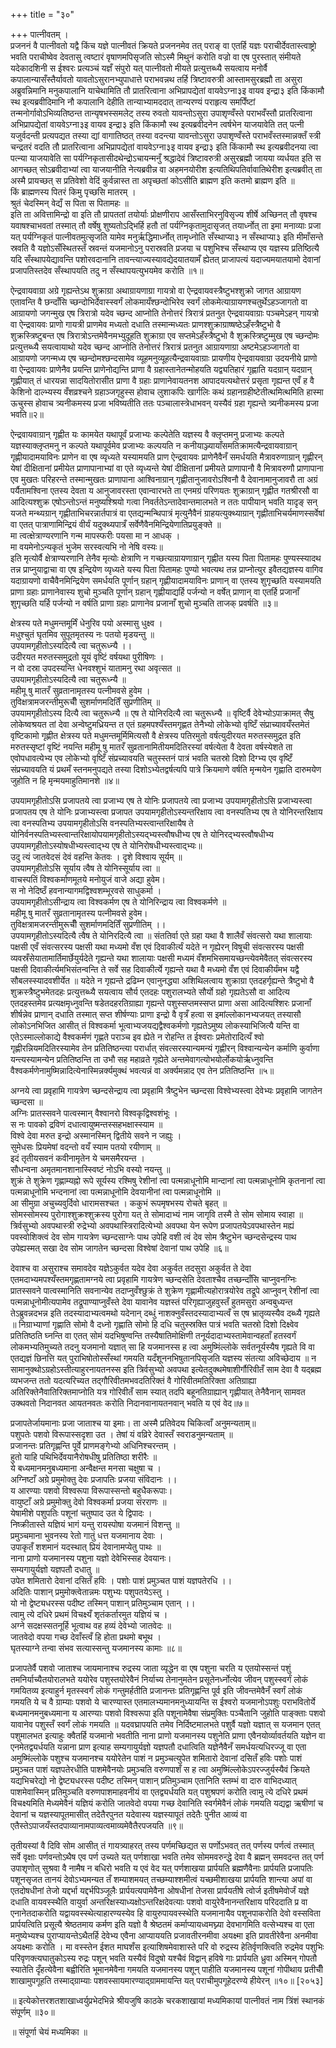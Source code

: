 +++
title = "३०"

+++
पात्नीवतम् ।  
प्रजननं वै पात्नीवतो यद्वै किंच यज्ञे पात्नीवतं क्रियते प्रजननमेव तत् पराङ् वा एतर्हि यज्ञः पराचीर्देवतास्त्वाष्ट्रो भवति पराचीष्वेव देवतासु त्वष्टारं वृषाणमपिसृजति सोऽस्मै मिथुनं करोति वज्रो वा एष पुरस्तात् संमीयते यदेकादशिनी स ईश्वरः प्रत्यञ्चं यज्ञँ संपुरो यत् पात्नीवतो मीयते प्रत्युत्तब्ध्यै सयत्वाय मनोर्वै कपालान्यासँस्तैर्यावतो यावतोऽसुरानभ्युपाधात्ते पराभवन्नथ तर्हि त्रिष्टावरुत्री आस्तामसुरब्रह्मौ ता असुरा अब्रुवन्निमानि मनुकपालानि याचेथामिति तौ प्रातरित्वाना अभिप्रापद्येतां वायवेऽग्ना३इ वायव इन्द्रा३ इति किंकामौ स्थ इत्यब्रवीदिमानि नौ कपालानि देहीति तान्याभ्यामददात् तान्यरण्यं पराहृत्य समपिँष्टां तन्मनोर्गावोऽभिव्यतिष्ठन्त तान्यृषभस्समलेट् तस्य रुवतो यावन्तोऽसुरा उपाशृण्वँस्ते पराभवँस्तौ प्रातरित्वाना अभिप्रापद्येतां वायवेऽग्ना३इ वायव इन्द्रा३ इति किंकामौ स्थ इत्यब्रवीदनेन त्वर्षभेन याजयावेति तत् पत्नी यजुर्वदन्ती प्रत्यपद्यत तस्या द्यां वागातिष्ठत् तस्या वदन्त्या यावन्तोऽसुरा उपाशृण्वँस्ते पराभवँस्तस्मान्नक्तँ स्त्री चन्द्रतरं वदति तौ प्रातरित्वाना अभिप्रापद्येतां वायवेऽग्ना३इ वायव इन्द्रा३ इति किंकामौ स्थ इत्यब्रवीदनया त्वा पत्न्या याजयावेति सा पर्यग्निकृतासीदथेन्द्रोऽचायन्मनुँ श्रद्धादेवं त्रिष्टावरुत्री असुरब्रह्मौ जायया व्यर्धयत इति स आगच्छत् सोऽब्रवीदाभ्यां त्वा याजयानीति नेत्यब्रवीन्न वा अहमनयोरीश इत्यतिथिपतिर्वावातिथेरीश इत्यब्रवीत् ता अस्मै प्रायच्छत् स प्रतिवेशो वेदिं कुर्वन्नास्त ता अपृच्छतां कोऽसीति ब्राह्मण इति कतमो ब्राह्मण इति ॥  
किं ब्राह्मणस्य पितरं किमु पृच्छसि मातरम् ।  
श्रुतं चेदस्मिन् वेद्यँ स पिता स पितामहः ॥  
इति ता अवित्तामिन्द्रो वा इति तौ प्रापततां तयोर्याः प्रोक्षणीराप आसँस्ताभिरनुविसृज्य शीर्षे अच्छिनत् तौ वृषश्च यवाषश्चाभवतां तस्मात् तौ वर्षेषु शुष्यतोऽद्भिर्हि हतौ तां पर्यग्निकृतामुदासृजत् तयार्ध्नोत् ता इमा मनाव्याः प्रजा यत् पर्यग्निकृतं पात्नीवतमुत्सृजति यामेव मनुर्ऋद्धिमार्ध्नोत् तामृध्नोति सँस्थाप्या३ न सँस्थाप्या३ इति मीमाँसन्ते स्रवति वै यज्ञोऽसँस्थितस्तँ स्रवन्तं यजमानोऽनु परास्रवति प्रजया च पशुभिश्च सँस्थाप्य एव यज्ञस्य प्रतिष्ठित्यै यदि सँस्थापयेद्यावन्ति पशोरवदानानि तावन्त्याज्यस्यावद्येदयातयामँ ह्येतत् प्राजापत्यं यदाज्यमयातयामो देवानां प्रजापतिस्तदेव सँस्थापयति तदु न सँस्थापयत्युभयमेव करोति ॥१॥  
  
ऐन्द्रवायवाग्रा अग्रे गृह्यन्तेऽथ शुक्राग्रा अथाग्रायणाग्रा गायत्रो वा ऐन्द्रवायवस्त्रैष्टुभश्शुक्रो जागत आग्रायण एतावन्ति वै छन्दाँसि च्छन्दोभिर्देवास्स्वर्गं लोकमायँश्छन्दोभिरेव स्वर्गं लोकमेत्याग्रायणश्चतुर्थेऽहञ्जागतो वा आग्रायणो जगन्मुख एष त्रिरात्रो यदेव च्छन्द आप्नोति तेनोत्तरं त्रिरात्रं प्रतनुत ऐन्द्रवायवाग्राः पञ्चमेऽहन् गायत्रो वा ऐन्द्रवायवः प्राणो गायत्री प्राणमेव मध्यतो दधाति तस्मान्मध्यतः प्राणश्शुक्राग्राष्षष्ठेऽहँस्त्रैष्टुभो वै शुक्रस्त्रिष्टुबन्त एष त्रिरात्रोऽन्तमेवैनमभ्युदूहति शुक्राग्रा एव सप्तमेऽहँस्त्रैष्टुभो वै शुक्रस्त्रिष्टुम्मुख एष च्छन्दोमः प्रत्युत्तब्ध्यै सयत्वायाथो यदेव च्छन्द आप्नोति तेनोत्तरं त्रिरात्रं प्रतनुत आग्रायणाग्रा अष्टमेऽहञ्जागतो वा आग्रायणो जगन्मध्य एष च्छन्दोमश्छन्दसामेव व्यूहमनुव्यूहत्यैन्द्रवायवाग्राः प्रायणीय ऐन्द्रवायवाग्रा उदयनीये प्राणो वा ऐन्द्रवायवः प्राणेनैव प्रयन्ति प्राणेनोद्यन्ति प्राणा वै ग्रहास्तानेतन्मोहयति यद्व्यतिहारं गृह्णाति यदग्रान् यदग्रान् गृह्णीयात् तं धारयन्ना सादयितोरासीत प्राणा वै ग्रहाः प्राणानेवायतनश आपादयत्यथोत्तरं प्रसृता गृह्यन्त एवँ ह वै केशिनो दाल्भ्यस्य वँशव्रश्चने ग्रहाञ्जगृहुस्स होवाच लुशाकपिः खार्गलिः कथं ग्रहानग्रहीष्टेतीत्थमित्थमिति हास्मा ऊचुस्स होवाच त्र्यनीकमस्य प्रजा भविष्यतीति ततः पञ्चालास्त्रेधाभवन् यस्यैवं ग्रहा गृह्यन्ते त्र्यनीकमस्य प्रजा भवति॥२॥  
  
ऐन्द्रवायवाग्रान् गृह्णीत यः कामयेत यथापूर्वं प्रजाभ्यः कल्पेतेति यज्ञस्य वै क्लृप्तमनु प्रजाभ्यः कल्पते यज्ञस्याक्लृप्तमनु न कल्पते यथापूर्वमेव प्रजाभ्यः कल्पयति न कनीयाञ्ज्यायाँसमतिक्रामत्यैन्द्रवायवाग्रान् गृह्णीयादामयाविनः प्राणेन वा एष व्यृध्यते यस्यामयति प्राण ऐन्द्रवायवः प्राणेनैवैनँ समर्धयति मैत्रावरुणाग्रान् गृह्णीरन् येषां दीक्षितानां प्रमीयेत प्राणापानाभ्यां वा एते व्यृध्यन्ते येषां दीक्षितानां प्रमीयते प्राणापानौ वै मित्रावरुणौ प्राणापाना एव मुखतः परिहरन्ते तस्मान्मुखतः प्राणापाना आश्विनाग्रान् गृह्णीतानुजावरोऽश्विनौ वै देवानामानुजावरौ ता अग्रं पर्यैतामश्विना एतस्य देवता य आनुजावरस्ता एवान्वारभते ता एनमग्रं परिणयतः शुक्राग्रान् गृह्णीत गतश्रीरसौ वा आदित्यश्शुक्र एषोऽन्तोऽन्तं मनुष्यश्श्रियो गत्वा निवर्ततेऽन्तादेवान्तमालभते न ततः पापीयान् भवति यादृङ् सन् यजते मन्थ्यग्रान् गृह्णीताभिचरन्नार्तपात्रं वा एतद्यन्मन्थिपात्रं मृत्युनैवैनं ग्राहयत्युक्थ्याग्रान् गृह्णीताभिचर्यमाणस्सर्वेषां वा एतत् पात्राणामिन्द्रियं वीर्यं यदुक्थ्यपात्रँ सर्वेणैवैनमिन्द्रियेणातिप्रयुङ्क्ते ॥  
मा त्वत्क्षेत्राण्यरणानि गन्म मापस्फरीः पयसा मा न आधक् ।  
मा वयमेनोऽन्यकृतं भुजेम सरस्वत्यभि नो नेषि वस्यः॥  
इति मृत्योर्वै क्षेत्राण्यरणानि तेनैव मृत्योः क्षेत्राणि न गच्छत्याग्रायणाग्रान् गृह्णीत यस्य पिता पितामहः पुण्यस्स्यादथ तन्न प्राप्नुयाद्वाचा वा एष इन्द्रियेण व्यृध्यते यस्य पिता पितामहः पुण्यो भवत्यथ तन्न प्राप्नोत्युर इवैतद्यज्ञस्य वागिव यदाग्रायणो वाचैवैनमिन्द्रियेण समर्धयति पूर्णान् ग्रहान् गृह्णीयादामयाविनः प्राणान् वा एतस्य शुगृच्छति यस्यामयति प्राणा ग्रहाः प्राणानेवास्य शुचो मुञ्चति पूर्णान् ग्रहान् गृह्णीयाद्यर्हि पर्जन्यो न वर्षेत् प्राणान् वा एतर्हि प्रजानाँ शुगृच्छति यर्हि पर्जन्यो न वर्षति प्राणा ग्रहाः प्राणानेव प्रजानाँ शुचो मुञ्चति ताजक् प्रवर्षति ॥३॥  
  
क्षेत्रस्य पते मधुमन्तमूर्मिं धेनुरिव पयो अस्मासु धुक्ष्व ।  
मधुश्चुतं घृतमिव सुपूतमृतस्य नः पतयो मृडयन्तु ॥  
उपयामगृहीतोऽस्यदित्यै त्वा चतुरूध्न्यै ।।  
उदीरयत मरुतस्समुद्रतो यूयं वृष्टिं वर्षयथा पुरीषिणः ।  
न वो दस्रा उपदस्यन्ति धेनवश्शुभं यातामनु रथा अवृत्सत ॥  
उपयामगृहीतोऽस्यदित्यै त्वा चतुरूध्न्यै ॥  
महीमू षु मातरँ सुव्रतानामृतस्य पत्नीमवसे हुवेम ।  
तुविक्षत्रामजरन्तीमुरूचीँ सुशर्माणमदितिँ सुप्रणीतिम् ॥  
 उपयामगृहीतोऽस्य दित्यै त्वा चतुरूध्न्यै ॥ एष ते योनिरदित्यै त्वा चतुरूध्न्यै ॥ वृष्टिर्वै देवेभ्योऽपाक्रामत् सैषु लोकेष्वश्रयत तां देवा अन्वेष्टुमध्रियन्त त एतं ग्रहमपश्यँस्तमगृह्णत तेनैभ्यो लोकेभ्यो वृष्टिँ संप्राच्यावयँस्तमेतं वृष्टिकामो गृह्णीत क्षेत्रस्य पते मधुमन्तमूर्मिमित्यसौ वै क्षेत्रस्य पतिरमुतो वर्षत्युदीरयत मरुतस्समुद्रत इति मरुतस्सृष्टां वृष्टिं नयन्ति महीमू षु मातरँ सुव्रतानामितीयमदितिरस्यां वर्षत्येता वै देवता वर्षस्येशते ता एवोपधावत्येभ्य एव लोकेभ्यो वृष्टिँ संप्रच्यावयति चतुस्स्तनं पात्रं भवति चतस्रो दिशो दिग्भ्य एव वृष्टिँ संप्रच्यावयति यं प्रथमँ स्तनमनुपद्यते तस्या दिशोऽभ्येतद्वर्षत्यपि पात्रे क्रियमाणे वर्षति मृन्मयेन गृह्णाति दारुमयेण जुहोति न हि मृन्मयमाहुतिमानशे ॥४॥  
  
उपयामगृहीतोऽसि प्रजापतये त्वा प्रजाभ्य एष ते योनिः प्रजापतये त्वा प्रजाभ्य उपयामगृहीतोऽसि प्रजाभ्यस्त्वा प्रजापतय एष ते योनिः प्रजाभ्यस्त्वा प्रजापत उपयामगृहीतोऽस्यन्तरिक्षाय त्वा वनस्पतिभ्य एष ते योनिरन्तरिक्षाय त्वा वनस्पतिभ्य उपयामगृहीतोऽसि वनस्पतिभ्यस्त्वान्तरिक्षायैष ते योनिर्वनस्पतिभ्यस्त्वान्तरिक्षायोपयामगृहीतोऽस्यद्भ्यस्त्वौषधीभ्य एष ते योनिरद्भ्यस्त्वौषधीभ्य उपयामगृहीतोऽस्योषधीभ्यस्त्वाद्भ्य एष ते योनिरोषधीभ्यस्त्वाद्भ्यः॥  
उदु त्यं जातवेदसं देवं वहन्ति केतवः । दृशे विश्वाय सूर्यम् ॥  
उपयामगृहीतोऽसि सूर्याय त्वैष ते योनिस्सूर्याय त्वा ॥  
वाचस्पतिं विश्वकर्माणमूतये मनोयुजं वाजे अद्या हुवेम।  
स नो नेदिष्ठँ हवनान्यागमद्विश्वशम्भूरवसे साधुकर्मा ।  
उपयामगृहीतोऽसीन्द्राय त्वा विश्वकर्मण एष ते योनिरिन्द्राय त्वा विश्वकर्मणे ॥  
महीमू षु मातरँ सुव्रतानामृतस्य पत्नीमवसे हुवेम।  
तुविक्षत्रामजरन्तीमुरूचीँ सुशर्माणमदितिँ सुप्रणीतिम् ।।  
उपयामगृहीतोऽस्यदित्यै त्वैष ते योनिरदित्यै त्वा ॥ संततिर्वा एते ग्रहा यथा वै शालैवँ संवत्सरो यथा शालायाः पक्षसी एवँ संवत्सरस्य पक्षसी यथा मध्यमो वँश एवं दिवाकीर्त्यं यदेते न गृह्येरन् विषूची संवत्सरस्य पक्षसी व्यवस्रँसेयातामार्तिमार्छेयुर्यदेते गृह्यन्ते यथा शालायाः पक्षसी मध्यमं वँशमभिसमायच्छन्त्येवमेवैतत् संवत्सरस्य पक्षसी दिवाकीर्त्यमभिसंतन्वन्ति ते सर्वे सह दिवाकीर्त्ये गृह्यन्ते यथा वै मध्यमो वँश एवं दिवाकीर्यंमभ यद्वै सौबलस्स्यादवशीर्येत ॥ यदेते न गृह्यन्ते द्रढिम्न एवानुनद्ध्या अशिथिलत्वाय शुक्राग्रा एतदहर्गृह्यन्ते त्रैष्टुभो वै शुक्रस्त्रैष्टुभमेतदहः प्रत्युत्तब्ध्यै सयत्वाय सौर्य एतदहः पशुरालभ्यते सौर्यो ग्रहो गृह्यतेऽसौ वा आदित्य एतदहस्तमेव प्रत्यक्षमृध्नुवन्ति षडेतदहरतिग्राह्या गृह्यन्ते पशुस्सप्तमस्सप्त प्राणा असा आदित्यश्शिरः प्रजानाँ शीर्षन्नेव प्राणान् दधाति तस्मात् सप्त शीर्षण्याः प्राणा इन्द्रो वै वृत्रँ हत्वा स इमांल्लोकानभ्यजयत् तस्यासौ लोकोऽनभिजित आसीत् तं विश्वकर्मा भूत्वाभ्यजयद्यद्वैश्वकर्मणो गृह्यतेऽमुष्य लोकस्याभिजित्यै यन्ति वा एतेऽस्माल्लोकाद्ये वैश्वकर्मणं गृह्णते पराञ्च इव ह्येते न रोहन्ति त ईश्वराः प्रमेतोरादित्यँ श्वो गृह्णीरन्नियमदितिरस्यामेव तेन प्रतितिष्ठन्त्या परार्धात् संवत्सरस्यान्यमन्यं गृह्णीरन् विश्वान्यन्येन कर्माणि कुर्वाणा यन्त्यस्यामन्येन प्रतितिष्ठन्ति ता उभौ सह महाव्रते गृह्येते अन्तमेवागत्योभयोर्लोकयोर्ऋध्नुवन्ति वैश्वकर्मणेनामुष्मिन्नादित्येनास्मिन्नर्क्यमुक्थं भवत्यन्नं वा अर्क्यमन्नाद एव तेन प्रतितिष्ठन्ति ॥५॥  
  
अग्नये त्वा प्रवृहामि गायत्रेण च्छन्दसेन्द्राय त्वा प्रवृहामि त्रैष्टुभेन च्छन्दसा विश्वेभ्यस्त्वा देवेभ्यः प्रवृहामि जागतेन च्छन्दसा ॥  
अग्निः प्रातस्सवने पात्वस्मान् वैश्वानरो विश्वकृद्विश्वशंभूः ।  
स नः पावको द्रविणं दधात्वायुष्मन्तस्सहभक्षास्स्याम ॥  
विश्वे देवा मरुत इन्द्रो अस्मानस्मिन् द्वितीये सवने न जह्युः ।  
सुमेधसः प्रियमेषां वदन्तो वयँ स्याम पतयो रयीणाम् ॥  
इदं तृतीयसवनं कवीनामृतेन ये चमसमैरयन्त ।  
सौधन्वना अमृतमानशानास्स्विष्टं नोऽभि वस्यो नयन्तु ॥  
शुक्रं ते शुक्रेण गृह्णाम्यह्नो रूपे सूर्यस्य रश्मिषु रेशीनां त्वा पत्मन्नाधूनोमि मान्दानां त्वा पत्मन्नाधूनोमि कृतनानां त्वा पत्मन्नाधूनोमि भन्दनानां त्वा पत्मन्नाधूनोमि देवयानीनां त्वा पत्मन्नाधूनोमि ॥  
आ सीमुग्रा अचुच्यवुर्दिवो धारामसश्चत । ककुभं रूपमृषभस्य रोचते बृहत् ॥  
सोमस्सोमस्य पुरोगाश्शुक्रश्शुक्रस्य पुरोगा यत् ते सोमादाभ्यं नाम जागृवि तस्मै ते सोम सोमाय स्वाहा ॥ त्रिर्वसुभ्यो अवपथास्त्री रुद्रेभ्यो अवपथास्त्रिरादित्येभ्यो अवपथा येन रूपेण प्रजापतयेऽवपथास्तेन मह्यं पवस्वोशिक्त्वं देव सोम गायत्रेण च्छन्दसाग्नेः पाथ उपेहि वशी त्वं देव सोम त्रैष्टुभेन च्छन्दसेन्द्रस्य पाथ उपेह्यस्मत् सखा देव सोम जागतेन च्छन्दसा विश्वेषां देवानां पाथ उपेहि ॥६॥  
  
देवाश्च वा असुराश्च समावदेव यज्ञेऽकुर्वत यदेव देवा अकुर्वत तदसुरा अकुर्वत ते देवा एतमदाभ्यमपश्यँस्तमगृह्णतामग्नये त्वा प्रवृहामि गायत्रेण च्छन्दसेति देवताश्चैव तच्छन्दाँसि चाप्नुवनग्निः प्रातस्सवने पात्वस्मानिति सवनान्येव तदाप्नुवँश्छुक्रं ते शुक्रेण गृह्णामीत्यहोरात्रयोरेव तद्रूपे आप्नुवन् रेशीनां त्वा पत्मन्नाधूनोमीत्यपामेव तद्रूपाण्याप्नुवँस्ते देवा यावानेव यज्ञस्तं परिगृह्याजुहवुस्तँ हुतमसुरा अन्वबुध्यन्त तेऽब्रुवन्नदभन्न इति तदस्यादाभ्यत्वमथो यदेनान् दब्धुं नाशक्नुवँस्तदस्यादाभ्यत्वँ स एष भ्रातृव्यस्यैव दब्ध्यै गृह्यते ॥ निग्राभ्याणां गृह्णाति सोमो वै दध्नो गृह्णाति सोमो हि दधि चतुस्स्रक्ति पात्रं भवति चतस्रो दिशो दिक्ष्वेव प्रतितिष्ठति घ्नन्ति वा एतत् सोमं यदभिषुण्वन्ति तस्यैषातिमोक्षिणी तनूर्यदादाभ्यस्तामेवान्वहताँ हतस्वर्गं लोकमभ्यतिमुच्यते तदनु यजमानो यज्ञात् सा हि यजमानस्स ह त्वा अमुष्मिंल्लोके सर्वतनूर्यस्यैष गृह्यते वि वा एतद्यज्ञं छिनत्ति यत् पुराभिषोतोस्सँस्थां गमयति यदँशूननभिषुतानपिसृजति यज्ञस्य संतत्या अविच्छेदाय ॥ न सामानुक्थोऽग्रहोऽस्तीत्याहुरनायतनस्स इति त्रिर्वसुभ्यो अवपथा इत्येतदुक्थमेषाशीर्गौरिवीतँ साम देवा वै यद्ब्रह्म व्यभजन्त ततो यदत्यरिच्यत तद्गौरिवीतमभवदतिरिक्तं वै गोरिवीतमतिरिक्ता अतिग्राह्या अतिरिक्तेनैवातिरिक्तमाप्नोति यत्र गोरिवीतँ साम स्यात् तदपि बहूनतिग्राह्यान् गृह्णीयात् तेनैवैनान् सामवत उक्थवतो निदानवत आयतनवतः करोति निदानवानायतनवान् भवति य एवं वेद॥७॥  
  
प्रजापतेर्जायमानाः प्रजा जाताश्च या इमाः। ता अस्मै प्रतिवेदय चिकित्वाँ अनुमन्यताम्॥  
पशुपतेः पशवो विरूपास्सदृशा उत । तेषां यं वव्रिरे देवास्तँ स्वराडनुमन्यताम् ॥  
प्रजानन्तः प्रतिगृह्णन्ति पूर्वे प्राणमङ्गेभ्यो अधिनिश्चरन्तम् ।  
हुतो याहि पथिभिर्देवयानैरोषधीषु प्रतितिष्ठा शरीरैः ॥  
ये बध्यमानमनुबध्यमाना अन्वैक्षन्त मनसा चक्षुषा च ।  
अग्निष्टाँ अग्रे प्रमुमोक्तु देवः प्रजापतिः प्रजया संविदानः ।।  
य आरण्याः पशवो विश्वरूपा विरूपास्सन्तो बहुधैकरूपाः।  
वायुष्टाँ अग्रे प्रमुमोक्तु देवो विश्वकर्मा प्रजया संरराणः ॥  
येषामीशे पशुपतिः पशूनां चतुष्पाद उत ये द्विपादः ।  
निष्क्रीतास्ते यज्ञियं भागं यन्तु रायस्पोषा यजमानं विशन्तु ॥  
प्रमुञ्चमाना भुवनस्य रेतो गातुं धत्त यजमानाय देवाः ।  
उपाकृतँ शशमानं यदस्थात् प्रियं देवानामप्येतु पाथः ॥  
नाना प्राणो यजमानस्य पशुना यज्ञो देवेभिस्सह देवयानः।  
सम्यगायुर्यज्ञो यज्ञपतौ दधातु ॥  
उपेत शमितारो देवानां दसितँ हविः । पशोः पाशं प्रमुञ्चत पाशं यज्ञपतेरधि ।।  
अदितिः पाशान् प्रमुमोक्त्वेतान्नमः पशुभ्यः पशुपतयेऽस्तु ।  
यो नो द्वेष्ट्यधरस्स पदीष्ट तस्मिन् पाशान् प्रतिमुञ्चाम एतान् ।।  
त्वामु त्ये दधिरे प्रथमं विचक्ष्यँ शृतंकर्तारमुत यज्ञियं च ।  
अग्ने सदक्षस्सतनूर्हि भूत्वाथ वह हव्यं देवेभ्यो जातवेदः ॥  
जातवेदो वपया गच्छ देवाँस्त्वँ हि होता प्रथमो बभूथ ।  
घृतस्याग्ने तन्वा संभव सत्यास्सन्तु यजमानस्य कामाः ॥८॥  
  
प्रजापतेर्वै पशवो जाताश्च जायमानाश्च रुद्रस्य जाता व्यृद्धेन वा एष पशुना चरति य एतयोस्सन्तं पशुं तमनिर्याच्यैतयोरालभते ययोरेव पशुस्तयोरेवैनं निर्याच्य तेनानुमतेन प्रसूतेनर्ध्नोत्येव जीवन् पशुस्स्वर्गं लोकं गमयितव्य इत्याहुर्न मृतस्स्वर्गं लोकं गन्तुमर्हतीति प्रजानन्तः प्रतिगृह्णन्ति पूर्व इति जीवन्तमेवैनँ स्वर्गं लोकं गमयति ये च वै ग्राम्याः पशवो ये चारण्यास्त एतमालभ्यमानमनुध्यायन्ति स ईश्वरो यजमानोऽपशुः पराभवितोर्ये बध्यमानमनुबध्यमाना य आरण्याः पशवो विश्वरूपा इति पशूनामेवैषा संप्रमुक्तिः पञ्चैतानि जुहोति पाङ्क्ताः पशवो यावानेव पशुस्तँ स्वर्गं लोकं गमयति ॥ यदवघ्रापयति तमेव निर्दिष्टमालभते पशुर्वै यज्ञो यज्ञात् स यजमान एतत् पशुमालभत इत्याहुः क्वैतर्हि यजमानो भवतीति नाना प्राणो यजमानस्य पशुनेति प्राणा एवैनयोर्व्यावर्तयति यज्ञेन वा एनमेतद्व्यर्धयति यन्नाना प्राण इत्याह सम्यगायुर्यज्ञो यज्ञपतौ दधात्विति यज्ञेनैवैनँ समर्धयत्यधिरज्जू वा एता अमुष्मिंल्लोके पशुश्च यजमानश्च ययोरेतेन पाशं न प्रमुञ्चत्युपेत शमितारो देवानां दसितँ हविः पशोः पाशं प्रमुञ्चत पाशं यज्ञपतेरधीति पाशमेवैनयोः प्रमुञ्चति वरुणपाशँ स ह त्वा अमुष्मिंल्लोकेऽपरज्जुर्यस्यैवं क्रियते यद्यभिचरेद्यो नो द्वेष्ट्यधरस्स पदीष्ट तस्मिन् पाशान् प्रतिमुञ्चाम एतानिति स्तम्भं वा दारु वाभिदध्यात् पाशमेवास्मिन् प्रतिमुञ्चति वरुणपाशमाहवनीयं वा एतद्व्यर्धयति यत् पशुश्रपणं करोति त्वामु त्ये दधिरे प्रथमं विचक्ष्यमिति मेध्यमेवैनं यज्ञियं करोति जातवेदो वपया गच्छ देवानिति स्वर्गमेवैनं लोकं गमयति यद्यद्वा ऋषीणां च देवानां च यज्ञस्यापूतमासीत् तदेतैरपुनत यदेवास्य यज्ञस्यापूतं तदेतैः पुनीत आव्यं वा एतैस्तेऽपाजयँस्तदपाव्यानामपाव्यत्वमाव्यमेवैतैरपजयति ॥९॥  
   
तृतीयस्यां वै दिवि सोम आसीत् तं गायत्र्याहरत् तस्य पर्णमच्छिद्यत स पर्णोऽभवत् तत् पर्णस्य पर्णत्वं तस्मात् सर्वे वृक्षाः पर्णवन्तोऽथैष एव पर्ण उच्यते यत् पर्णशाखा भवति तमेव सोममवरुन्द्धे देवा वै ब्रह्मन् समवदन्त तत् पर्ण उपाशृणोत् सुश्रवा वै नामैष न बधिरो भवति य एवं वेद यत् पर्णशाखया प्रार्पयति ब्रह्मणैवैनाः प्रार्पयति प्रजापतिः पशूनसृजत तानयं देवोऽभ्यमन्यत तँ शम्याशमयत् तच्छम्याश्शमीत्वं यच्छमीशाखया प्रार्पयति शान्त्या अपां वा एतदोषधीनां तेजो यद्दर्भा यद्दर्भपिञ्जूलैः प्रार्पयत्यपामेवैना ओषधीनां तेजसा प्रार्पयतीषे त्वोर्ज इतीषमेवोर्जं यज्ञे दधाति वायवस्स्थैति वायुर्वा अन्तरिक्षस्याध्यक्षोऽन्तरिक्षदेवत्याः पशवो वायुरेवैनानन्तरिक्षाय परिददाति प्र वा एनानेतदाकरोति यद्वायवस्स्थेत्याहारण्यस्येव हि वायुरुपायवस्स्थेति यजमानायैव पशूनपाकरोति देवो वस्सविता प्रार्पयत्विति प्रसूत्यै श्रेष्ठतमाय कर्मण इति यज्ञो वै श्रेष्ठतमं कर्माप्यायध्वमघ्न्या देवभागमिति वत्सेभ्यश्च वा एता मनुष्येभ्यश्च पुराप्यायन्तेऽथैतर्हि देवेभ्य एवैना आप्याययति प्रजावतीरनमीवा अयक्ष्मा इति प्रावतीरेवैना अनमीवा अयक्ष्माः करोति । मा वस्स्तेन ईशत माघशँस इत्याशिषमेवाशास्ते परि वो रुद्रस्य हेतिर्वृणक्त्विति रुद्रमेव पशुभिः परिवृणक्त्यघातुकोऽस्य रुद्रः पशून् भवति यस्यैवं विदुषो यश्चैवं विद्वान् हविषे गाः प्रार्पयति ध्रुवा अस्मिन् गोपतौ स्यातेति दृँहत्येवैना बह्वीरिति भूमानमेवैना गमयति यजमानस्य पशून् पाहीति यजमानस्य पशूनां गोपीथाय प्रतीचीँ शाखामुपगूहति तस्माद्ग्राम्याः पशवस्सायमारण्याद्ग्राममायन्ति यत् पराचीमुपगूहेदरण्ये हीयेरन् ॥१०॥ [२०५३]  
  
॥ इत्येकोत्तरशतशाखाध्वर्युप्रभेदभिन्ने श्रीयजुषि काठके चरकशाखायां मध्यमिकायां पात्नीवतं नाम त्रिंशं स्थानकं संपूर्णम् ॥३०॥  
  
॥ संपूर्णा चेयं मध्यमिका ॥